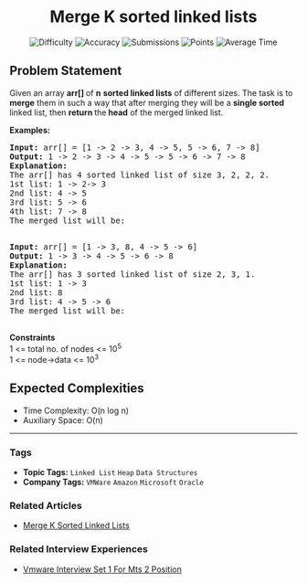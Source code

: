 <h1 align="center">Merge K sorted linked lists</h1>

<p align="center">
  <img alt="Difficulty" title="Difficulty" src="https://custom-icon-badges.demolab.com/badge/Difficulty: Medium-1F222E?style=for-the-badge&logoColor=white&logo=fire"/>
  <img alt="Accuracy" title="Accuracy" src="https://custom-icon-badges.demolab.com/badge/Accuracy: 57.01%25-1F222E?style=for-the-badge&logoColor=white&logo=target"/>
  <img alt="Submissions" title="Submissions" src="https://custom-icon-badges.demolab.com/badge/Submissions: 110K+-1F222E?style=for-the-badge&logoColor=white&logo=repo"/>
  <img alt="Points" title="Points" src="https://custom-icon-badges.demolab.com/badge/Points: 4-1F222E?style=for-the-badge&logoColor=white&logo=award"/>
  <img alt="Average Time" title="Average Time" src="https://custom-icon-badges.demolab.com/badge/Average%20Time: 60m-1F222E?style=for-the-badge&logoColor=white&logo=clock"/>
</p>

## Problem Statement

Given an array <b>arr[] </b>of <b>n</b> <b>sorted linked lists</b> of different sizes. The task is to <b>merge</b> them in such a way that after merging they will be a <b>single sorted</b> linked list, then <b>return </b>the<b> head</b> of the merged linked list.

<b>Examples:</b>

<pre><b>Input: </b>arr[] = [1 -> 2 -> 3, 4 -> 5, 5 -> 6, 7 -> 8]
<b>Output: </b>1 -> 2 -> 3 -> 4 -> 5 -> 5 -> 6 -> 7 -> 8<b>
Explanation:<br></b>The arr[] has 4 sorted linked list of size 3, 2, 2, 2.
1st list: 1 -> 2-> 3
2nd list: 4 -> 5
3rd list: 5 -> 6
4th list: 7 -> 8
The merged list will be:
 </pre>

<pre><b>Input: </b>arr[] = [1 -> 3, 8, 4 -> 5 -> 6]
<b>Output: </b>1 -> 3 -> 4 -> 5 -> 6 -> 8<b>
Explanation:<br></b>The arr[] has 3 sorted linked list of size 2, 3, 1.
1st list: 1 -> 3
2nd list: 8
3rd list: 4 -> 5 -> 6
The merged list will be:<br>
</pre>

<b>Constraints</b><br>1 <= total no. of nodes <= 10<sup>5</sup><sup><br></sup>1 <= node->data <= 10<sup>3</sup>

## Expected Complexities
- Time Complexity: O(n log n)
- Auxiliary Space: O(n)

<hr>

### Tags
- **Topic Tags:** `Linked List` `Heap` `Data Structures`
- **Company Tags:** `VMWare` `Amazon` `Microsoft` `Oracle`

### Related Articles
- [Merge K Sorted Linked Lists](https://www.geeksforgeeks.org/merge-k-sorted-linked-lists/)

### Related Interview Experiences
- [Vmware Interview Set 1 For Mts 2 Position](https://www.geeksforgeeks.org/vmware-interview-set-1-for-mts-2-position/)
